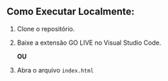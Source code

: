 ## Como Executar Localmente:

1. Clone o repositório.
2. Baixe a extensão GO LIVE no Visual Studio Code.
   
   **OU**
   
3. Abra o arquivo `index.html`

